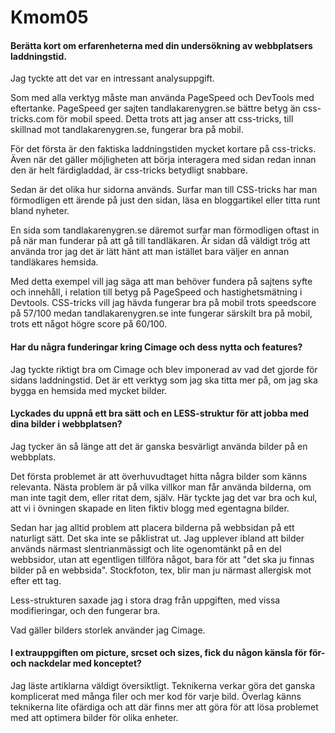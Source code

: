 Kmom05
===============================

#### Berätta kort om erfarenheterna med din undersökning av webbplatsers laddningstid.
Jag tyckte att det var en intressant analysuppgift.

Som med alla verktyg måste man använda PageSpeed och DevTools med eftertanke. PageSpeed ger sajten tandlakarenygren.se bättre betyg än css-tricks.com för mobil speed. Detta trots att jag anser att css-tricks, till skillnad mot tandlakarenygren.se, fungerar bra på mobil.

För det första är den faktiska laddningstiden mycket kortare på css-tricks. Även när det gäller möjligheten att börja interagera med sidan redan innan den är helt färdigladdad, är css-tricks betydligt snabbare. 

Sedan är det olika hur sidorna används. Surfar man till CSS-tricks har man förmodligen ett ärende på just den sidan, läsa en bloggartikel eller titta runt bland nyheter. 

En sida som tandlakarenygren.se däremot surfar man förmodligen oftast in på när man funderar på att gå till tandläkaren. Är sidan då väldigt trög att använda tror jag det är lätt hänt att man istället bara väljer en annan tandläkares hemsida. 

Med detta exempel vill jag säga att man behöver fundera på sajtens syfte och innehåll, i relation till betyg på PageSpeed och hastighetsmätning i Devtools. CSS-tricks vill jag hävda fungerar bra på mobil trots speedscore på 57/100 medan tandlakarenygren.se inte fungerar särskilt bra på mobil, trots ett något högre score på 60/100.

#### Har du några funderingar kring Cimage och dess nytta och features?
Jag tyckte riktigt bra om Cimage och blev imponerad av vad det gjorde för sidans laddningstid. Det är ett verktyg som jag ska titta mer på, om jag ska bygga en hemsida med mycket bilder.

#### Lyckades du uppnå ett bra sätt och en LESS-struktur för att jobba med dina bilder i webbplatsen?
Jag tycker än så länge att det är ganska besvärligt använda bilder på en webbplats.

Det första problemet är att överhuvudtaget hitta några bilder som känns relevanta. Nästa problem är på vilka villkor man får använda bilderna, om man inte tagit dem, eller ritat dem, själv. Här tyckte jag det var bra och kul, att vi i övningen skapade en liten fiktiv blogg med egentagna bilder.

Sedan har jag alltid problem att placera bilderna på webbsidan på ett naturligt sätt. Det ska inte se påklistrat ut. Jag upplever ibland att bilder används närmast slentrianmässigt och lite ogenomtänkt på en del webbsidor, utan att egentligen tillföra något, bara för att "det ska ju finnas bilder på en webbsida". Stockfoton, tex, blir man ju närmast allergisk mot efter ett tag. 

Less-strukturen saxade jag i stora drag från uppgiften, med vissa modifieringar, och den fungerar bra.

Vad gäller bilders storlek använder jag Cimage. 

#### I extrauppgiften om picture, srcset och sizes, fick du någon känsla för för- och nackdelar med konceptet?
Jag läste artiklarna väldigt översiktligt. Teknikerna verkar göra det ganska komplicerat med många filer och mer kod för varje bild. Överlag känns teknikerna lite ofärdiga och att där finns mer att göra för att lösa problemet med att optimera bilder för olika enheter.